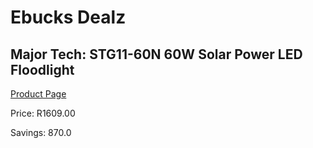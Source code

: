 
# Ebucks Dealz
## Major Tech: STG11-60N 60W Solar Power LED Floodlight
[Product Page](https://www.ebucks.com/web/shop/productSelected.do?prodId=1074768898&catId=1158501552)

Price: R1609.00

Savings: 870.0


	